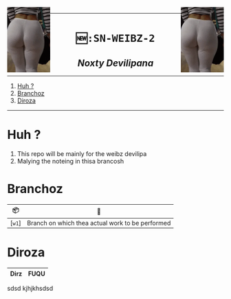 
<img src="./s/s.webp" align="right" width="100">
<img src="./s/s.webp" align="left" width="100">

----

<h1 align="center"><code> 🆕:SN-WEIBZ-2 </code></h1>
<h2 align="center"><i> Noxty Devilipana </i></h2>

----
1. [Huh ?](#huh-)
2. [Branchoz](#branchoz)
3. [Diroza](#diroza)

----

# Huh ? 

1. This repo will be mainly for the weibz devilipa 
2. Malying the noteing in thisa brancosh

# Branchoz 

📦|🔢
|:--:|:--:|
[`w1`] | Branch on which thea actual work to be performed 

# Diroza 

Dirz | FUQU 
|:--:|:--:|









sdsd
kjhjkhsdsd